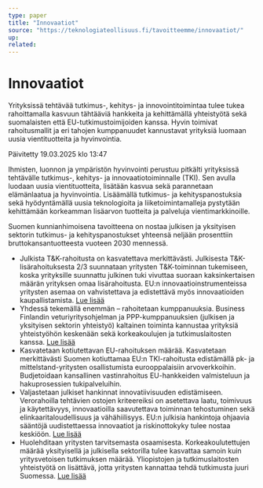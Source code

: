 ```yaml
---
type: paper
title: "Innovaatiot"
source: "https://teknologiateollisuus.fi/tavoitteemme/innovaatiot/"
up:
related:
---
```


# Innovaatiot

Yrityksissä tehtävää tutkimus-, kehitys- ja innovointitoimintaa tulee tukea rahoittamalla kasvuun tähtääviä hankkeita ja kehittämällä yhteistyötä sekä suomalaisten että EU-tutkimustoimijoiden kanssa. Hyvin toimivat rahoitusmallit ja eri tahojen kumppanuudet kannustavat yrityksiä luomaan uusia vientituotteita ja hyvinvointia.

Päivitetty 19.03.2025 klo 13:47

Ihmisten, luonnon ja ympäristön hyvinvointi perustuu pitkälti yrityksissä tehtävälle tutkimus-, kehitys- ja innovaatiotoiminnalle (TKI). Sen avulla luodaan uusia vientituotteita, lisätään kasvua sekä parannetaan elämänlaatua ja hyvinvointia. Lisäämällä tutkimus- ja kehityspanostuksia sekä hyödyntämällä uusia teknologioita ja liiketoimintamalleja pystytään kehittämään korkeamman lisäarvon tuotteita ja palveluja vientimarkkinoille.

Suomen kunnianhimoisena tavoitteena on nostaa julkisen ja yksityisen sektorin tutkimus- ja kehityspanostukset yhteensä neljään prosenttiin bruttokansantuotteesta vuoteen 2030 mennessä.

- Julkista T&K-rahoitusta on kasvatettava merkittävästi. Julkisesta T&K-lisärahoituksesta 2/3 suunnataan yritysten T&K-toiminnan tukemiseen, koska yrityksille suunnattu julkinen tuki vivuttaa suoraan kaksinkertaisen määrän yrityksen omaa lisärahoitusta. EU:n innovaatioinstrumenteissa yritysten asemaa on vahvistettava ja edistettävä myös innovaatioiden kaupallistamista. [Lue lisää](https://teknologiateollisuus.fi/tavoitteemme/innovaatiot/tutkimus-ja-kehitystoiminta-2/)
- Yhdessä tekemällä enemmän – rahoitetaan kumppanuuksia. Business Finlandin veturiyritysohjelman ja PPP-kumppanuuksien (julkisen ja yksityisen sektorin yhteistyö) kaltainen toiminta kannustaa yrityksiä yhteistyöhön keskenään sekä korkeakoulujen ja tutkimuslaitosten kanssa. [Lue lisää](https://teknologiateollisuus.fi/tavoitteemme/innovaatiot/tutkimus-ja-kehitystoiminta/)
- Kasvatetaan kotiutettavan EU-rahoituksen määrää. Kasvatetaan merkittävästi Suomen kotiuttamaa EU:n TKI-rahoitusta edistämällä pk- ja mittelstand-yritysten osallistumista eurooppalaisiin arvoverkkoihin. Budjetoidaan kansallinen vastinrahoitus EU-hankkeiden valmisteluun ja hakuprosessien tukipalveluihin.
- Valjastetaan julkiset hankinnat innovatiivisuuden edistämiseen. Verorahoilla tehtävien ostojen kriteereiksi on asetettava laatu, toimivuus ja käytettävyys, innovaatioilla saavutettava toiminnan tehostuminen sekä elinkaaritaloudellisuus ja vähähiilisyys. EU:n julkisia hankintoja ohjaavia sääntöjä uudistettaessa innovaatiot ja riskinottokyky tulee nostaa keskiöön. [Lue lisää](https://teknologiateollisuus.fi/tavoitteemme/innovaatiot/innovatiiviset-julkiset-hankinnat/)
- Huolehditaan yritysten tarvitsemasta osaamisesta. Korkeakoulutettujen määrää yksityisellä ja julkisella sektorilla tulee kasvattaa samoin kuin yritysvetoisen tutkimuksen määrää. Yliopistojen ja tutkimuslaitosten yhteistyötä on lisättävä, jotta yritysten kannattaa tehdä tutkimusta juuri Suomessa. [Lue lisää](https://teknologiateollisuus.fi/tavoitteemme/osaava-tyovoima/)